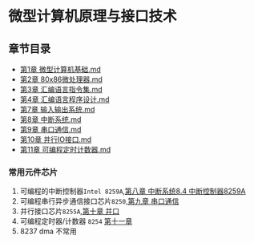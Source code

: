 # 微型计算机原理与接口技术

## 章节目录

- [第1章 微型计算机基础.md](第1章%20微型计算机基础.md)
- [第2章 80x86微处理器.md](第2章%2080x86微处理器.md)
- [第3章 汇编语言指令集.md](第3章%20汇编语言指令集.md)
- [第4章 汇编语言程序设计.md](第4章%20汇编语言程序设计.md)
- [第7章 输入输出系统.md](第7章%20输入输出系统.md)
- [第8章 中断系统.md](第8章%20中断系统.md)
- [第9章 串口通信.md](第9章%20串口通信.md)
- [第10章 并行IO接口.md](第10章%20并行IO接口.md)
- [第11章 可编程定时计数器.md](第11章%20可编程定时计数器.md)

### 常用元件芯片

1. 可编程的中断控制器`Intel 8259A`,[第八章 中断系统8.4 中断控制器8259A](第8章%20中断系统.md)
2. 可编程串行异步通信接口芯片`8250`,[第九章 串口通信](8250可编程串行异步通信接口芯片8250.md)
3. 并行接口芯片`8255A`,[第十章 并口](第10章%20并行IO接口.md)
4. 可编程定时器/计数器 `8254` [第十一章](第11章%20可编程定时计数器.md)
5. 8237 dma 不常用
